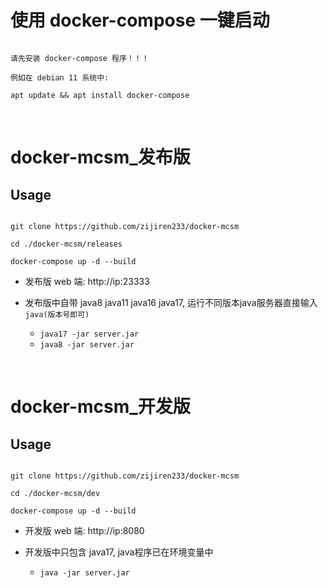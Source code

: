 # 使用 docker-compose 一键启动

```shell

请先安装 docker-compose 程序！！！

例如在 debian 11 系统中:

apt update && apt install docker-compose

```

<br>

# docker-mcsm_发布版

## Usage

```shell

git clone https://github.com/zijiren233/docker-mcsm

cd ./docker-mcsm/releases

docker-compose up -d --build

```

- 发布版 web 端: http://ip:23333

- 发布版中自带 java8 java11 java16 java17, 运行不同版本java服务器直接输入 `java(版本号即可)`
    - `java17 -jar server.jar`
    - `java8 -jar server.jar`

<br>

# docker-mcsm_开发版

## Usage

```shell

git clone https://github.com/zijiren233/docker-mcsm

cd ./docker-mcsm/dev

docker-compose up -d --build

```

- 开发版 web 端: http://ip:8080

- 开发版中只包含 java17, java程序已在环境变量中
    - `java -jar server.jar`